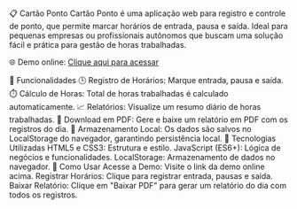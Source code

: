 📋 Cartão Ponto
Cartão Ponto é uma aplicação web para registro e controle de ponto, que permite marcar horários de entrada, pausa e saída. Ideal para pequenas empresas ou profissionais autônomos que buscam uma solução fácil e prática para gestão de horas trabalhadas.

🌐 Demo online: [Clique aqui para acessar](https://igor-maceno.github.io/cartao-ponto/)

📌 Funcionalidades
🕒 Registro de Horários: Marque entrada, pausa e saída.
⏱️ Cálculo de Horas: Total de horas trabalhadas é calculado automaticamente.
📈 Relatórios: Visualize um resumo diário de horas trabalhadas.
📄 Download em PDF: Gere e baixe um relatório em PDF com os registros do dia.
💾 Armazenamento Local: Os dados são salvos no LocalStorage do navegador, garantindo persistência local.
🚀 Tecnologias Utilizadas
HTML5 e CSS3: Estrutura e estilo.
JavaScript (ES6+): Lógica de negócios e funcionalidades.
LocalStorage: Armazenamento de dados no navegador.
📖 Como Usar
Acesse a Demo: Visite o link da demo online acima.
Registrar Horários: Clique para registrar entrada, pausas e saída.
Baixar Relatório: Clique em "Baixar PDF" para gerar um relatório do dia com todos os registros.
